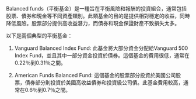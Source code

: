 

Balanced funds（平衡基金）是一種旨在平衡風險和報酬的投資組合，通常包括股票、債券和現金等不同資產類別。此類基金的目的是提供相對穩定的收益，同時降低風險。股票部分提供高收益潛力，而債券和現金保證財產不致損失太多。

以下是兩個典型的平衡基金：

1. Vanguard Balanced Index Fund: 此基金將大部分資金分配給Vanguard 500 Index Fund，並且其中一部分資金投資於債券。這個基金的費用很低，通常在0.22％到0.31％之間。

2. American Funds Balanced Fund: 這個基金的股票部分投資於美國公司股票，債券部分則投資於美國高收益債券和投資級公司債。此基金費用較高，通常在0.6％到0.7％之間。